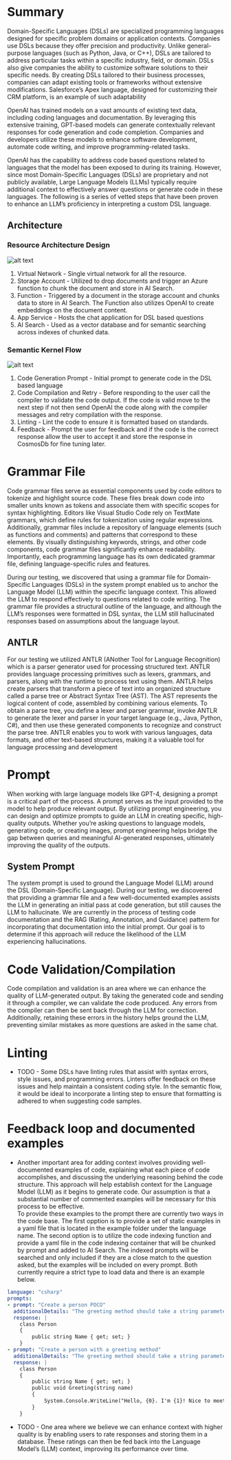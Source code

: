 # Summary
Domain-Specific Languages (DSLs) are specialized programming languages designed for specific problem domains or application contexts. Companies use DSLs because they offer precision and productivity. Unlike general-purpose languages (such as Python, Java, or C++), DSLs are tailored to address particular tasks within a specific industry, field, or domain. DSLs also give companies the ability to customize software solutions to their specific needs. By creating DSLs tailored to their business processes, companies can adapt existing tools or frameworks without extensive modifications. Salesforce’s Apex language, designed for customizing their CRM platform, is an example of such adaptability

OpenAI has trained models on a vast amounts of existing text data, including coding languages and documentation. By leveraging this extensive training, GPT-based models can generate contextually relevant responses for code generation and code completion. Companies and developers utilize these models to enhance software development, automate code writing, and improve programming-related tasks.

OpenAI has the capability to address code based questions related to languages that the model has been exposed to during its training. However, since most Domain-Specific Languages (DSLs) are proprietary and not publicly available, Large Language Models (LLMs) typically require additional context to effectively answer questions or generate code in these languages. The following is a series of vetted steps that have been proven to enhance an LLM’s proficiency in interpreting a custom DSL language.

## Architecture

### Resource Architecture Design
![alt text](./assets/dsl-design.png "Resource Design")
1. Virtual Network - Single virtual network for all the resource.
2. Storage Account - Utilized to drop documents and trigger an Azure function to chunk the document and store in AI Search. 
3. Function - Triggered by a document in the storage account and chunks data to store in AI Search. The Function also utilizes OpenAI to create embeddings on the document content.
4. App Service - Hosts the chat application for DSL based questions 
5. AI Search - Used as a vector database and for semantic searching across indexes of chunked data.

### Semantic Kernel Flow
![alt text](./assets/semantic-flow.png "Semantic Kernel Flow")
1. Code Generation Prompt - Initial prompt to generate code in the DSL based language
2. Code Compilation and Retry - Before responding to the user call the compiler to validate the code output. If the code is valid move to the next step if not then send OpenAI the code along with the compiler messages and retry compilation with the response.
3. Linting - Lint the code to ensure it is formatted based on standards. 
4. Feedback - Prompt the user for feedback and if the code is the correct response allow the user to accept it and store the response in CosmosDb for fine tuning later.

# Grammar File
Code grammar files serve as essential components used by code editors to tokenize and highlight source code. These files break down code into smaller units known as tokens and associate them with specific scopes for syntax highlighting. Editors like Visual Studio Code rely on TextMate grammars, which define rules for tokenization using regular expressions. Additionally, grammar files include a repository of language elements (such as functions and comments) and patterns that correspond to these elements. By visually distinguishing keywords, strings, and other code components, code grammar files significantly enhance readability. Importantly, each programming language has its own dedicated grammar file, defining language-specific rules and features.

During our testing, we discovered that using a grammar file for Domain-Specific Languages (DSLs) in the system prompt enabled us to anchor the Language Model (LLM) within the specific language context. This allowed the LLM to respond effectively to questions related to code writing. The grammar file provides a structural outline of the language, and although the LLM’s responses were formatted in DSL syntax, the LLM still hallucinated responses based on assumptions about the language layout.

## ANTLR
For our testing we utilized ANTLR (ANother Tool for Language Recognition) which is a parser generator used for processing structured text. ANTLR provides language processing primitives such as lexers, grammars, and parsers, along with the runtime to process text using them. ANTLR helps create parsers that transform a piece of text into an organized structure called a parse tree or Abstract Syntax Tree (AST). The AST represents the logical content of code, assembled by combining various elements. To obtain a parse tree, you define a lexer and parser grammar, invoke ANTLR to generate the lexer and parser in your target language (e.g., Java, Python, C#), and then use these generated components to recognize and construct the parse tree. ANTLR enables you to work with various languages, data formats, and other text-based structures, making it a valuable tool for language processing and development

# Prompt
When working with large language models like GPT-4, designing a prompt is a critical part of the process. A prompt serves as the input provided to the model to help produce relevant output. By utilizing prompt engineering, you can design and optimize prompts to guide an LLM in creating specific, high-quality outputs. Whether you’re asking questions to language models, generating code, or creating images, prompt engineering helps bridge the gap between queries and meaningful AI-generated responses, ultimately improving the quality of the outputs.

## System Prompt
The system prompt is used to ground the Language Model (LLM) around the DSL (Domain-Specific Language). During our testing, we discovered that providing a grammar file and a few well-documented examples assists the LLM in generating an initial pass at code generation, but still causes the LLM to hallucinate. We are currently in the process of testing code documentation and the RAG (Rating, Annotation, and Guidance) pattern for incorporating that documentation into the initial prompt. Our goal is to determine if this approach will reduce the likelihood of the LLM experiencing hallucinations.

# Code Validation/Compilation
Code compilation and validation is an area where we can enhance the quality of LLM-generated output. By taking the generated code and sending it through a compiler, we can validate the code produced. Any errors from the compiler can then be sent back through the LLM for correction. Additionally, retaining these errors in the history helps ground the LLM, preventing similar mistakes as more questions are asked in the same chat.

# Linting
- TODO - Some DSLs have linting rules that assist with syntax errors, style issues, and programming errors. Linters offer feedback on these issues and help maintain a consistent coding style. In the semantic flow, it would be ideal to incorporate a linting step to ensure that formatting is adhered to when suggesting code samples.

# Feedback loop and documented examples
- Another important area for adding context involves providing well-documented examples of code, explaining what each piece of code accomplishes, and discussing the underlying reasoning behind the code structure. This approach will help establish context for the Language Model (LLM) as it begins to generate code. Our assumption is that a substantial number of commented examples will be necessary for this process to be effective.  
To provide these examples to the prompt there are currently two ways in the code base. The first opption is to provide a set of static examples in a yaml file that is located in the example folder under the language name. The second option is to utilize the code indexing function and provide a yaml file in the code indexing container that will be chunked by prompt and added to AI Search. The indexed prompts will be searched and only included if they are a close match to the question asked, but the examples will be included on every prompt. Both currently require a strict type to load data and there is an example below.
```yaml
language: "csharp"
prompts:
- prompt: "Create a person POCO"
  additionalDetails: "The greeting method should take a string parameter and write a greeting to the console."
  response: |
    class Person
    {
        public string Name { get; set; }
    }
- prompt: "Create a person with a greeting method"
  additionalDetails: "The greeting method should take a string parameter and write a greeting to the console."
  response: |
    class Person
    {
        public string Name { get; set; }
        public void Greeting(string name)
        {
            System.Console.WriteLine("Hello, {0}. I'm {1}! Nice to meet you!", name, Name);
        }
    }
```
 
- TODO - One area where we believe we can enhance context with higher quality is by enabling users to rate responses and storing them in a database. These ratings can then be fed back into the Language Model’s (LLM) context, improving its performance over time.